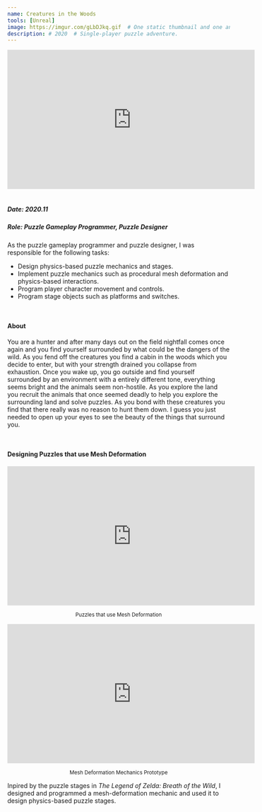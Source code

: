 ```yaml
---
name: Creatures in the Woods
tools: [Unreal]
image: https://imgur.com/gLbDJkq.gif  # One static thumbnail and one animated thumbnail.
description: # 2020  # Single-player puzzle adventure.
---
```


<!-- Tech Demo (e.g. Video & Images) -->
<div class="video">
    <iframe width="560" height="315" src="https://www.youtube.com/embed/v2qznee-5No" title="YouTube video player" frameborder="0" allow="accelerometer; autoplay; clipboard-write; encrypted-media; gyroscope; picture-in-picture" allowfullscreen></iframe>
</div>

<br>

<!-- Detailed Role & Date -->
##### Date: 2020.11
##### Role: Puzzle Gameplay Programmer, Puzzle Designer

As the puzzle gameplay programmer and puzzle designer, I was responsible for the following tasks:
* Design physics-based puzzle mechanics and stages.
* Implement puzzle mechanics such as procedural mesh deformation and physics-based interactions.
* Program player character movement and controls.
* Program stage objects such as platforms and switches.

<br>

<!-- Abstract / About -->
#### About

You are a hunter and after many days out on the field nightfall comes once again and you find yourself surrounded by what could be the dangers of the wild. As you fend off the creatures you find a cabin in the woods which you decide to enter, but with your strength drained you collapse from exhaustion. Once you wake up, you go outside and find yourself surrounded by an environment with a entirely different tone, everything seems bright and the animals seem non-hostile. As you explore the land you recruit the animals that once seemed deadly to help you explore the surrounding land and solve puzzles. As you bond with these creatures you find that there really was no reason to hunt them down. I guess you just needed to open up your eyes to see the beauty of the things that surround you.

<br>

<!-- Technical Features & Challenges & Highlights -->
#### Designing Puzzles that use Mesh Deformation

<div class="video">
    <iframe width="560" height="315" src="https://www.youtube.com/embed/uwoyEFmFf7g?playlist=uwoyEFmFf7g&loop=1&mute=1" title="YouTube video player" frameborder="0" allow="accelerometer; autoplay; clipboard-write; encrypted-media; gyroscope; picture-in-picture" allowfullscreen></iframe>
</div>

<center> <p><small>Puzzles that use Mesh Deformation</small></p> </center>

<div class="video">
    <iframe width="560" height="315" src="https://www.youtube.com/embed/7kb7bnOa3rg?playlist=7kb7bnOa3rg&loop=1&mute=1" title="YouTube video player" frameborder="0" allow="accelerometer; autoplay; clipboard-write; encrypted-media; gyroscope; picture-in-picture" allowfullscreen></iframe>
</div>

<center> <p><small>Mesh Deformation Mechanics Prototype</small></p> </center>

Inpired by the puzzle stages in *The Legend of Zelda: Breath of the Wild*, I designed and programmed a mesh-deformation mechanic and used it to design physics-based puzzle stages.

<br>

<!-- Miscellaneous (e.g. Awards & Links) -->
